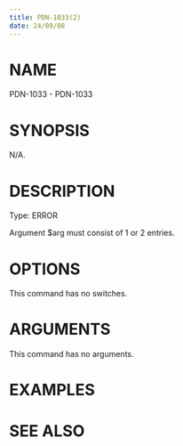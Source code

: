```yaml
---
title: PDN-1033(2)
date: 24/09/08
---
```


# NAME

PDN-1033 - PDN-1033

# SYNOPSIS

N/A.

# DESCRIPTION

Type: ERROR

Argument $arg must consist of 1 or 2 entries.

# OPTIONS

This command has no switches.

# ARGUMENTS

This command has no arguments.

# EXAMPLES

# SEE ALSO
